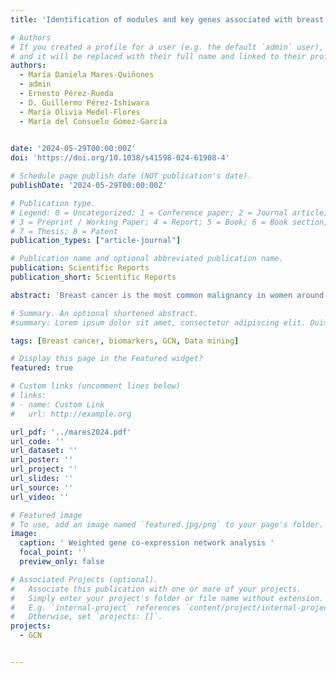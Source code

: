 ```yaml
---
title: 'Identification of modules and key genes associated with breast cancer subtypes through network analysis'

# Authors
# If you created a profile for a user (e.g. the default `admin` user), write the username (folder name) here
# and it will be replaced with their full name and linked to their profile.
authors:
  - María Daniela Mares-Quiñones
  - admin
  - Ernesto Pérez-Rueda
  - D. Guillermo Pérez-Ishiwara
  - María Olivia Medel-Flores
  - María del Consuelo Gómez-García
  

date: '2024-05-29T00:00:00Z'
doi: 'https://doi.org/10.1038/s41598-024-61908-4'

# Schedule page publish date (NOT publication's date).
publishDate: '2024-05-29T00:00:00Z'

# Publication type.
# Legend: 0 = Uncategorized; 1 = Conference paper; 2 = Journal article;
# 3 = Preprint / Working Paper; 4 = Report; 5 = Book; 6 = Book section;
# 7 = Thesis; 8 = Patent
publication_types: ["article-journal"]

# Publication name and optional abbreviated publication name.
publication: Scientific Reports
publication_short: Scientific Reports

abstract: 'Breast cancer is the most common malignancy in women around the world. Intratumor and intertumoral heterogeneity persist in mammary tumors. Therefore, the identification of biomarkers is essential for the treatment of this malignancy. This study analyzed 28,143 genes expressed in 49 breast cancer cell lines using a Weighted Gene Co-expression Network Analysis to determine specific target proteins for Basal A, Basal B, Luminal A, Luminal B, and HER2 ampl breast cancer subtypes. Sixty-five modules were identified, of which five were characterized as having a high correlation with breast cancer subtypes. Genes overexpressed in the tumor were found to participate in the following mechanisms: regulation of the apoptotic process, transcriptional regulation, angiogenesis, signaling, and cellular survival. In particular, we identified the following genes, considered as hubs: IFIT3, an inhibitor of viral and cellular processes; ETS1, a transcription factor involved in cell death and tumorigenesis; ENSG00000259723 lncRNA, expressed in cancers; AL033519.3, a hypothetical gene; and TMEM86A, important for regulating keratinocyte membrane properties, considered as a key in Basal A, Basal B, Luminal A, Luminal B, and HER2 ampl breast cancer subtypes, respectively. The modules and genes identified in this work can be used to identify possible biomarkers or therapeutic targets in different breast cancer subtypes.'

# Summary. An optional shortened abstract.
#summary: Lorem ipsum dolor sit amet, consectetur adipiscing elit. Duis posuere tellus ac convallis placerat. Proin tincidunt magna sed ex sollicitudin condimentum.

tags: [Breast cancer, biomarkers, GCN, Data mining]

# Display this page in the Featured widget?
featured: true

# Custom links (uncomment lines below)
# links:
# - name: Custom Link
#   url: http://example.org

url_pdf: '../mares2024.pdf'
url_code: ''
url_dataset: ''
url_poster: ''
url_project: ''
url_slides: ''
url_source: ''
url_video: ''

# Featured image
# To use, add an image named `featured.jpg/png` to your page's folder.
image:
  caption: ' Weighted gene co-expression network analysis '
  focal_point: ''
  preview_only: false

# Associated Projects (optional).
#   Associate this publication with one or more of your projects.
#   Simply enter your project's folder or file name without extension.
#   E.g. `internal-project` references `content/project/internal-project/index.md`.
#   Otherwise, set `projects: []`.
projects:
  - GCN


---
```


